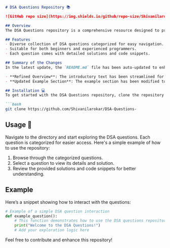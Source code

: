 ```markdown
# DSA Questions Repository 📚

![GitHub repo size](https://img.shields.io/github/repo-size/Shivanilarokar/DSA-Questions-) ![GitHub contributors](https://img.shields.io/github/contributors/Shivanilarokar/DSA-Questions-) ![GitHub issues](https://img.shields.io/github/issues/Shivanilarokar/DSA-Questions-)

## Overview
The DSA Questions repository is a comprehensive resource designed to provide a collection of Data Structures and Algorithms (DSA) questions to help you enhance your coding skills and prepare for technical interviews.

## Features
- Diverse collection of DSA questions categorized for easy navigation.
- Suitable for both beginners and experienced programmers.
- Each question comes with detailed solutions and code snippets.

## Summary of the Changes
In the latest update, the `README.md` file has been auto-updated to enhance clarity and readability:

- **Refined Overview**: The introductory text has been streamlined for better readability.
- **Updated Example Section**: The example section has been modified to provide clearer instructions.

## Installation 💻
To get started with the DSA Questions repository, clone the repository to your local machine:

```bash
git clone https://github.com/Shivanilarokar/DSA-Questions-
```

## Usage 📖
Navigate to the directory and start exploring the DSA questions. Each question is categorized for easier access. Here's a simple example of how to use the repository:
1. Browse through the categorized questions.
2. Select a question to view its details and solution.
3. Review the provided solutions and code snippets for better understanding.

## Example
Here’s a snippet showing how to interact with the questions:

```python
# Example of a simple DSA question interaction
def example_question():
    # This function demonstrates how to use the DSA questions repository
    print("Welcome to the DSA Questions!")
    # Add your exploration logic here
```

Feel free to contribute and enhance this repository!
```